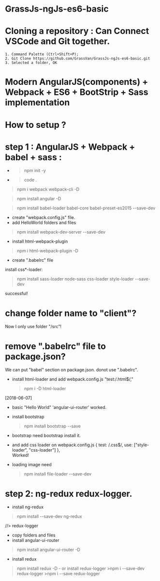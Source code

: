 # GrassJs-ngJs-es6-basic

# Cloning a repository : Can Connect VSCode and Git together.
    1. Command Palette (Ctrl+Shift+P);
    2. Git Clone https://github.com/GrassVan/GrassJs-ngJs-es6-basic.git
    3. Selected a folder, OK
  
# Modern AngularJS(components) + Webpack + ES6 + BootStrip + Sass implementation

# How to setup ?
# step 1 :  AngularJS + Webpack + babel + sass :
- >npm init -y
- >code .

>npm i webpack webpack-cli -D

>npm install angular -D

>npm install babel-loader babel-core babel-preset-es2015 --save-dev 

- create "webpack.config.js" file.
- add HelloWorld folders and files

>npm install webpack-dev-server --save-dev

- install html-webpack-plugin
>npm i html-webpack-plugin -D

- create ".babelrc" file

install css*-loader:
>npm install sass-loader node-sass css-loader style-loader --save-dev

successful!

# change folder name to "client"?
  Now I only use folder "/src"!
# remove ".babelrc" file to package.json?
  We can put "babel" section on package.json. donot use ".babelrc".

- install html-loader and add webpack.config.js "test:/\.html$/,"
  > npm i -D html-loader


[2018-06-07]
- basic "Hello World" 'angular-ui-router' worked.

- install bootstrap
  >npm install bootstrap --save
- bootstrap need bootstrap install it.
- and add css loader on webpack.config.js
			{
                test: /\.css$/,
                use: ["style-loader", "css-loader"]
			},  
  Worked!
  
- loading image need  
  > npm install file-loader --save-dev


# step 2: ng-redux redux-logger. 
- install ng-redux
>npm install --save-dev ng-redux

//> redux-logger

- copy folders and files
- install angular-ui-router
> npm install angular-ui-router  -D

- install redux
> npm install redux  -D
    - or install redux-logger
    >npm i --save-dev redux-logger
    >npm i --save redux-logger
